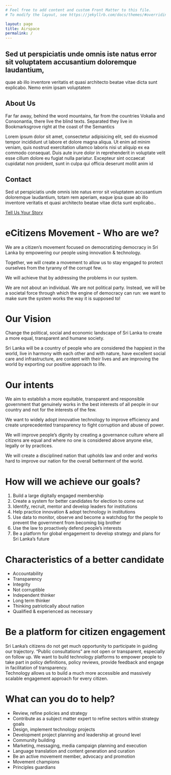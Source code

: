 ```yaml
---
# Feel free to add content and custom Front Matter to this file.
# To modify the layout, see https://jekyllrb.com/docs/themes/#overriding-theme-defaults

layout: page
title: Airspace
permalink: /
---
```


<!-- Slider Start -->
<section id="slider">
  <div class="container">
    <div class="row">
      <div class="col-md-12">
        <div class="block">
          <h1 class="animated fadeInUp">Sed ut perspiciatis unde omnis iste natus error sit voluptatem accusantium doloremque laudantium,</h1>
          <p class="animated fadeInUp">quae ab illo inventore veritatis et quasi architecto beatae vitae dicta sunt explicabo. Nemo enim ipsam voluptatem</p>
        </div>
      </div>
    </div>
  </div>
</section>
<!-- Wrapper Start -->
<section id="intro">
  <div class="container">
    <div class="row">
      <div class="col-md-7 col-sm-12">
        <div class="block">
          <div class="section-title">
            <h2>About Us</h2>
            <p>Far far away, behind the word mountains, far from the countries Vokalia and Consonantia, there live the blind texts. Separated they live in Bookmarksgrove right at the coast of the Semantics</p>
          </div>
          <p>Lorem ipsum dolor sit amet, consectetur adipisicing elit, sed do eiusmod tempor incididunt ut labore et dolore magna aliqua. Ut enim ad minim veniam, quis nostrud exercitation ullamco laboris nisi ut aliquip ex ea commodo consequat. Duis aute irure dolor in reprehenderit in voluptate velit esse cillum dolore eu fugiat nulla pariatur. Excepteur sint occaecat cupidatat non proident, sunt in culpa qui officia deserunt mollit anim id </p>
        </div>
      </div><!-- .col-md-7 close -->
      <!-- <div class="col-md-5 col-sm-12">
        <div class="block">
          <img src="img/wrapper-img.png" alt="Img">
        </div>
      </div> -->
      <!-- .col-md-5 close -->
    </div>
  </div>
</section>

<!-- Call to action Start -->
<section id="contact">
  <div class="container">
    <div class="row">
      <div class="col-md-12">
        <div class="block">
          <h2>Contact</h2>
          <p>Sed ut perspiciatis unde omnis iste natus error sit voluptatem accusantium doloremque laudantium, totam rem aperiam, eaque ipsa quae ab illo inventore veritatis et quasi architecto beatae vitae dicta sunt explicabo..</p>
          <a class="btn btn-default btn-call-to-action" href="#" >Tell Us Your Story</a>
        </div>
      </div>
    </div>
  </div>
</section>
<!-- Content Start -->

# eCitizens Movement - Who are we? 
We are a citizen’s movement focused on democratizing democracy in Sri Lanka by empowering our people using innovation & technology. 

Together, we will create a movement to allow us to stay engaged to protect ourselves from the tyranny of the corrupt few.

We will achieve that by addressing the problems in our system.

We are not about an individual. We are not political party. Instead, we will be a societal force through which the engine of democracy can run: we want to make sure the system works the way it is supposed to!

# Our Vision
Change the political, social and economic landscape of Sri Lanka to create a more equal, transparent and humane society.

Sri Lanka will be a country of people who are considered the happiest in the world, live in harmony with each other and with nature, have excellent social care and infrastructure, are content with their lives and are improving the world by exporting our positive approach to life.

# Our intents 
We aim to establish a more equitable, transparent and responsible government that genuinely works in the best interests of all people in our country and not for the interests of the few.

We want to widely adopt innovative technology to improve efficiency and create unprecedented transparency to fight corruption and abuse of power.

We will improve people’s dignity by creating a governance culture where all citizens are equal and where no one is considered above anyone else, legally or by practices.

We will create a disciplined nation that upholds law and order and works hard to improve our nation for the overall betterment of the world.

# How will we achieve our goals?
1. Build a large digitally engaged membership
2. Create a system for better candidates for election to come out
3. Identify, recruit, mentor and develop leaders for institutions
4. Help practice innovation & adopt technology in institutions
5. Use data to monitor, observe and become a watchdog for the people to prevent the government from becoming big brother
6. Use the law to proactively defend people’s interests
7. Be a platform for global engagement to develop strategy and plans for Sri Lanka’s future


# Characteristics of a better candidate
* Accountability
* Transparency
* Integrity
* Not corruptible
* Independent thinker
* Long term thinker
* Thinking patriotically about nation
* Qualified & experienced as necessary

# Be a platform for citizen engagement
Sri Lanka’s citizens do not get much opportunity to participate in guiding our trajectory. “Public consultations” are not open or transparent, especially on follow up. We want to build technology platforms to empower people to take part in policy definitions, policy reviews, provide feedback and engage in facilitation of transparency.  
Technology allows us to build a much more accessible and massively scalable engagement approach for every citizen. 

# What can you do to help?
* Review, refine policies and strategy 
* Contribute as a subject matter expert to refine sectors within strategy goals 
* Design, implement technology projects
* Development project planning and leadership at ground level 
* Community building
* Marketing, messaging, media campaign planning and execution 
* Language translation and content generation and curation 
* Be an active movement member, advocacy and promotion 
* Movement champions 
* Principles guardians
